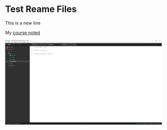 # Test Reame Files

This is a new line

My [course noted](./notes.txt)

![Image of My Atom Editor](./images/Screenshot.png)
